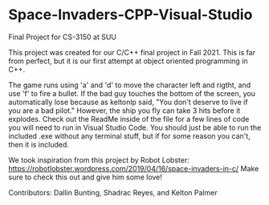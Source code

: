 # Space-Invaders-CPP-Visual-Studio
Final Project for CS-3150 at SUU

This project was created for our C/C++ final project in Fall 2021. 
This is far from perfect, but it is our first attempt at object oriented programming in C++.


The game runs using 'a' and 'd' to move the character left and rigtht, and use 'f' to fire a bullet. 
If the bad guy touches the bottom of the screen, you automatically lose because as keltonlp said,
"You don't deserve to live if you are a bad pilot." However, the ship you fly can take 3 hits before
it explodes. Check out the ReadMe inside of the file for a few lines of code you will need to run in
Visual Studio Code. You should just be able to run the included .exe without any terminal stuff, but 
if for some reason you can't, then it is included.



We took inspiration from this project by Robot Lobster:
https://robotlobster.wordpress.com/2019/04/16/space-invaders-in-c/
Make sure to check this out and give him some love!


Contributors: Dallin Bunting, Shadrac Reyes, and Kelton Palmer
